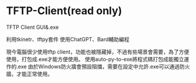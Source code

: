 # TFTP-Client(read only)
TFTP Client GUI&amp;.exe

利用tkinetr、tftpy套件
使用ChatGPT、Bard輔助編程

現今電腦很少使用tftp client，功能也被隱藏掉，不過有些場景會需要，為了方便使用，打包成.exe才能方便使用。
使用auto-py-to-exe將程式碼打包成能獨立運作的.exe
由於Windows防火牆會預設阻擋，需要在設定中允許.exe可以通過防火牆，才能正常使用。

